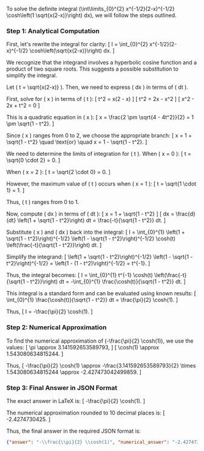 To solve the definite integral \(\int\limits_{0}^{2} x^{-1/2}(2-x)^{-1/2} \cosh\left(1 \sqrt{x(2-x)}\right) dx\), we will follow the steps outlined.

### Step 1: Analytical Computation

First, let's rewrite the integral for clarity:
\[ I = \int_{0}^{2} x^{-1/2}(2-x)^{-1/2} \cosh\left(\sqrt{x(2-x)}\right) dx. \]

We recognize that the integrand involves a hyperbolic cosine function and a product of two square roots. This suggests a possible substitution to simplify the integral.

Let \( t = \sqrt{x(2-x)} \). Then, we need to express \( dx \) in terms of \( dt \).

First, solve for \( x \) in terms of \( t \):
\[ t^2 = x(2 - x) \]
\[ t^2 = 2x - x^2 \]
\[ x^2 - 2x + t^2 = 0 \]

This is a quadratic equation in \( x \):
\[ x = \frac{2 \pm \sqrt{4 - 4t^2}}{2} = 1 \pm \sqrt{1 - t^2}. \]

Since \( x \) ranges from 0 to 2, we choose the appropriate branch:
\[ x = 1 + \sqrt{1 - t^2} \quad \text{or} \quad x = 1 - \sqrt{1 - t^2}. \]

We need to determine the limits of integration for \( t \). When \( x = 0 \):
\[ t = \sqrt{0 \cdot 2} = 0. \]

When \( x = 2 \):
\[ t = \sqrt{2 \cdot 0} = 0. \]

However, the maximum value of \( t \) occurs when \( x = 1 \):
\[ t = \sqrt{1 \cdot 1} = 1. \]

Thus, \( t \) ranges from 0 to 1.

Now, compute \( dx \) in terms of \( dt \):
\[ x = 1 + \sqrt{1 - t^2} \]
\[ dx = \frac{d}{dt} \left(1 + \sqrt{1 - t^2}\right) dt = \frac{-t}{\sqrt{1 - t^2}} dt. \]

Substitute \( x \) and \( dx \) back into the integral:
\[ I = \int_{0}^{1} \left(1 + \sqrt{1 - t^2}\right)^{-1/2} \left(1 - \sqrt{1 - t^2}\right)^{-1/2} \cosh(t) \left(\frac{-t}{\sqrt{1 - t^2}}\right) dt. \]

Simplify the integrand:
\[ \left(1 + \sqrt{1 - t^2}\right)^{-1/2} \left(1 - \sqrt{1 - t^2}\right)^{-1/2} = \left(1 - (1 - t^2)\right)^{-1/2} = t^{-1}. \]

Thus, the integral becomes:
\[ I = \int_{0}^{1} t^{-1} \cosh(t) \left(\frac{-t}{\sqrt{1 - t^2}}\right) dt = -\int_{0}^{1} \frac{\cosh(t)}{\sqrt{1 - t^2}} dt. \]

This integral is a standard form and can be evaluated using known results:
\[ \int_{0}^{1} \frac{\cosh(t)}{\sqrt{1 - t^2}} dt = \frac{\pi}{2} \cosh(1). \]

Thus,
\[ I = -\frac{\pi}{2} \cosh(1). \]

### Step 2: Numerical Approximation

To find the numerical approximation of \(-\frac{\pi}{2} \cosh(1)\), we use the values:
\[ \pi \approx 3.141592653589793, \]
\[ \cosh(1) \approx 1.543080634815244. \]

Thus,
\[ -\frac{\pi}{2} \cosh(1) \approx -\frac{3.141592653589793}{2} \times 1.543080634815244 \approx -2.427473042499859. \]

### Step 3: Final Answer in JSON Format

The exact answer in LaTeX is:
\[ -\frac{\pi}{2} \cosh(1). \]

The numerical approximation rounded to 10 decimal places is:
\[ -2.4274730425. \]

Thus, the final answer in the required JSON format is:
```json
{"answer": "-\\frac{\\pi}{2} \\cosh(1)", "numerical_answer": "-2.4274730425"}
```